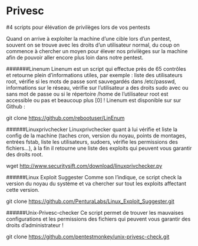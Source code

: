 # Privesc



#4 scripts pour élévation de privilèges lors de vos pentests


Quand on arrive à exploiter la machine d’une cible lors d’un pentest, souvent on se trouve avec les droits d’un utilisateur normal, du coup on commence à chercher un moyen pour élever nos privilèges sur la machine afin de pouvoir aller encore plus loin dans notre pentest.


#######Linenum
Linenum est un script qui effectue près de 65 contrôles et retourne plein d’informations utiles, par exemple : liste des utilisateurs root, vérifie si les mots de passe sont sauvegardés dans /etc/passwd, informations sur le réseau, vérifie sur l’utilisateur a des droits sudo avec ou sans mot de passe ou si le répertoire /home de l’utilisateur root est accessible ou pas et beaucoup plus [0] ! Linenum est disponible sur sur Github :



git clone https://github.com/rebootuser/LinEnum

######Linuxprivchecker
Linuxprivchecker quant à lui vérifie et liste la config de la machine (taches cron, version du noyau, points de montages, entrées fstab, liste les utilisateurs, sudoers, vérifie les permissions des fichiers…), à la fin il retourne une liste des exploits qui peuvent vous garantir des droits root.


wget http://www.securitysift.com/download/linuxprivchecker.py


######Linux Exploit Suggester
Comme son l’indique, ce script check la version du noyau du système et va chercher sur tout les exploits affectant cette version. 


git clone https://github.com/PenturaLabs/Linux_Exploit_Suggester.git

######Unix-Privesc-checker
Ce script permet de trouver les mauvaises configurations et les permissions des fichiers qui peuvent vous garantir des droits d’administrateur !


git clone https://github.com/pentestmonkey/unix-privesc-check.git
